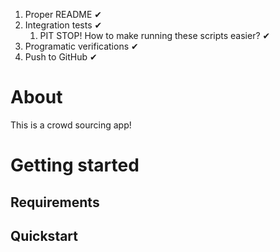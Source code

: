 1. Proper README ✔
2. Integration tests ✔
   1. PIT STOP! How to make running these scripts easier? ✔
3. Programatic verifications ✔
4. Push to GitHub ✔

# About

This is a crowd sourcing app!

# Getting started

## Requirements

## Quickstart